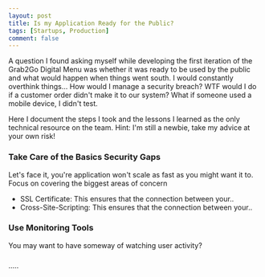 ```yaml
---
layout: post
title: Is my Application Ready for the Public?
tags: [Startups, Production]
comment: false
---
```


A question I found asking myself while developing the first iteration of the Grab2Go Digital Menu was whether it was ready to be used by the public and what would happen when things went south. I would constantly overthink things... How would I manage a security breach? WTF would I do if a customer order didn't make it to our system? What if someone used a mobile device, I didn't test.

Here I document the steps I took and the lessons I learned as the only technical resource on the team. Hint: I'm still a newbie, take my advice at your own risk!

### Take Care of the Basics Security Gaps

Let's face it, you're application won't scale as fast as you might want it to. Focus on covering the biggest areas of concern
<ul>
    <li>SSL Certificate: This ensures that the connection between your..</li>
    <li>Cross-Site-Scripting: This ensures that the connection between your..</li>
</ul>

### Use Monitoring Tools

You may want to have someway of watching user activity?

### 


.....

